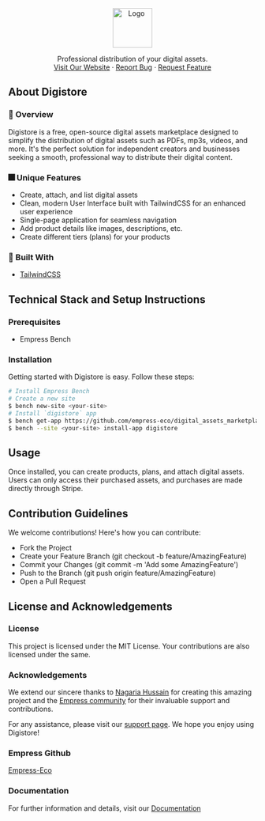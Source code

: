<div align="center">
<img src="https://grow.empress.eco/uploads/default/original/2X/1/1f1e1044d3864269d2a613577edb9763890422ab.png" alt="Logo" width="80" height="80">
</div>

<p align="center">
Professional distribution of your digital assets.
<br />
<a href="https://empress.eco/">Visit Our Website</a>
·
<a href="https://github.com/empress-eco/digital_assets_marketplace/issues">Report Bug</a>
·
<a href="https://github.com/empress-eco/digital_assets_marketplace/issues">Request Feature</a>
</p>

## About Digistore

### 📘 Overview
Digistore is a free, open-source digital assets marketplace designed to simplify the distribution of digital assets such as PDFs, mp3s, videos, and more. It's the perfect solution for independent creators and businesses seeking a smooth, professional way to distribute their digital content.

### 🎆 Unique Features
- Create, attach, and list digital assets
- Clean, modern User Interface built with TailwindCSS for an enhanced user experience
- Single-page application for seamless navigation
- Add product details like images, descriptions, etc.
- Create different tiers (plans) for your products

### 🧰 Built With
- [TailwindCSS](https://tailwindcss.com/)

## Technical Stack and Setup Instructions

### Prerequisites
- Empress Bench

### Installation
Getting started with Digistore is easy. Follow these steps:

```bash
# Install Empress Bench
# Create a new site
$ bench new-site <your-site>
# Install `digistore` app
$ bench get-app https://github.com/empress-eco/digital_assets_marketplace.git
$ bench --site <your-site> install-app digistore
```

## Usage
Once installed, you can create products, plans, and attach digital assets. Users can only access their purchased assets, and purchases are made directly through Stripe.

## Contribution Guidelines
We welcome contributions! Here's how you can contribute:
- Fork the Project
- Create your Feature Branch (git checkout -b feature/AmazingFeature)
- Commit your Changes (git commit -m 'Add some AmazingFeature')
- Push to the Branch (git push origin feature/AmazingFeature)
- Open a Pull Request

## License and Acknowledgements

### License
This project is licensed under the MIT License. Your contributions are also licensed under the same.

### Acknowledgements
We extend our sincere thanks to [Nagaria Hussain](https://github.com/NagariaHussain) for creating this amazing project and the [Empress community](https://Empress.io/) for their invaluable support and contributions.

For any assistance, please visit our [support page](https://grow.empress.eco/). We hope you enjoy using Digistore!

### Empress Github
[Empress-Eco](https://github.com/empress-eco/)

### Documentation
For further information and details, visit our [Documentation](https://grow.empress.eco/)
